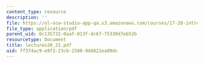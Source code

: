 ```yaml
---
content_type: resource
description: ''
file: https://ol-ocw-studio-app-qa.s3.amazonaws.com/courses/17-20-introduction-to-the-american-political-process-spring-2004/ff374ac9e9f323cb25889d4821ea09dc_lectures20_21.pdf
file_type: application/pdf
parent_uid: 0c135732-0aaf-013f-dc67-75339d7eb52b
resourcetype: Document
title: lectures20_21.pdf
uid: ff374ac9-e9f3-23cb-2588-9d4821ea09dc
---
```

